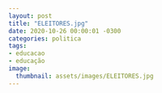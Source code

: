 ```yaml
---
layout: post
title: "ELEITORES.jpg"
date: 2020-10-26 00:00:01 -0300
categories: politica
tags:
- educacao
- educação
image: 
  thumbnail: assets/images/ELEITORES.jpg
---
```

